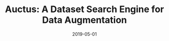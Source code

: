 ---
title: "Auctus: A Dataset Search Engine for Data Augmentation"
collection: talks
type: ""
permalink: /talks/2019-auctus-aidr
venue: "AIDR 2019"
date: 2019-05-01
location: "Pittsburgh, PA"
presentationpdf: '../files/presentations/2019-AIDR-Auctus.pdf'
presentationpptx: 'https://drive.google.com/file/d/1blFQy1HpTNKa8S6NHTxkG8l2Xvjo9pUe/view'
---